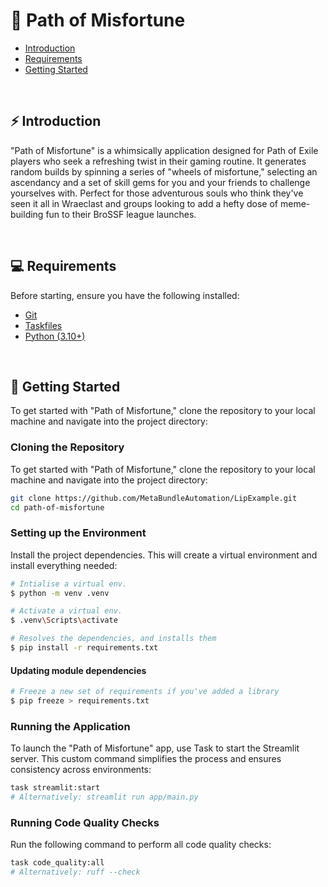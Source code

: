 # 🤖 Path of Misfortune

- [Introduction](#Introduction)
- [Requirements](#Requirements)
- [Getting Started](#getting-started)

<br>

## ⚡ Introduction
"Path of Misfortune" is a whimsically application designed for Path of Exile players who seek a refreshing twist in their gaming routine. It generates random builds by spinning a series of "wheels of misfortune," selecting an ascendancy and a set of skill gems for you and your friends to challenge yourselves with. Perfect for those adventurous souls who think they've seen it all in Wraeclast and groups looking to add a hefty dose of meme-building fun to their BroSSF league launches.

<br>

## 💻 Requirements

Before starting, ensure you have the following installed:

- [Git](https://git-scm.com/)
- [Taskfiles](https://taskfile.dev/installation/)
- [Python (3.10+)](https://www.python.org/downloads/)

<br>

## 🚀 Getting Started
To get started with "Path of Misfortune," clone the repository to your local machine and navigate into the project directory:

### Cloning the Repository
To get started with "Path of Misfortune," clone the repository to your local machine and navigate into the project directory:
```zsh
git clone https://github.com/MetaBundleAutomation/LipExample.git
cd path-of-misfortune
```

### Setting up the Environment
Install the project dependencies. This will create a virtual environment and install everything needed:

```bash
# Intialise a virtual env.
$ python -m venv .venv

# Activate a virtual env.
$ .venv\Scripts\activate

# Resolves the dependencies, and installs them
$ pip install -r requirements.txt
```

#### Updating module dependencies
```bash
# Freeze a new set of requirements if you've added a library
$ pip freeze > requirements.txt
```

### Running the Application
To launch the "Path of Misfortune" app, use Task to start the Streamlit server. This custom command simplifies the process and ensures consistency across environments:

```zsh
task streamlit:start 
# Alternatively: streamlit run app/main.py
```

### Running Code Quality Checks
Run the following command to perform all code quality checks:

```zsh
task code_quality:all
# Alternatively: ruff --check
```

